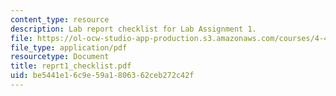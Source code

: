 ```yaml
---
content_type: resource
description: Lab report checklist for Lab Assignment 1.
file: https://ol-ocw-studio-app-production.s3.amazonaws.com/courses/4-411-building-technology-laboratory-spring-2004/be5441e16c9e59a1806362ceb272c42f_reprt1_checklist.pdf
file_type: application/pdf
resourcetype: Document
title: reprt1_checklist.pdf
uid: be5441e1-6c9e-59a1-8063-62ceb272c42f
---
```

